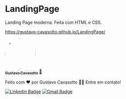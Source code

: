 # LandingPage
Landing Page moderna. Feita com HTML e CSS.

https://gustavo-cavasotto.github.io/LandingPage/


<a href="https://www.linkedin.com/in/gustavo-potrich-964829217/">
 <img style="border-radius: 50%;" src="https://media-exp1.licdn.com/dms/image/C4E03AQH3HxlA88UNCA/profile-displayphoto-shrink_400_400/0/1641844997760?e=1657152000&v=beta&t=Ld0JNBAZGLkqhyG_DZo6_jUkxDXrPZe3FpPAjsemew8" width="100px;" alt=""/>
 <br />
 <sub><b>Gustavo Cavasotto</b></sub></a> <a href="https://www.linkedin.com/in/gustavo-potrich-964829217/">🚀</a>


Feito com ❤️ por Gustavo Cavasotto 👋🏽 Entre em contato!

 [![Linkedin Badge](https://img.shields.io/badge/-Gustavo-blue?style=flat-square&logo=Linkedin&logoColor=white&link=https://www.linkedin.com/in/gustavo-potrich-964829217/)](https://www.linkedin.com/in/gustavo-potrich-964829217/) 
[![Gmail Badge](https://img.shields.io/badge/-gustavocpotrich@gmail.com-c14438?style=flat-square&logo=Gmail&logoColor=white&link=mailto:gustavocpotrich@gmail.com)](mailto:gustavocpotrich@gmail.com)
  

